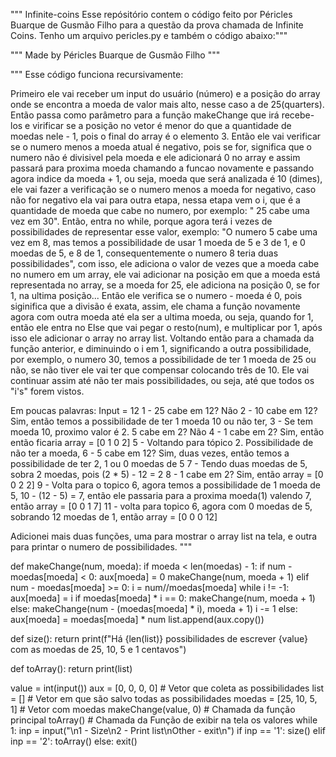 """ Infinite-coins
Esse repósitório contem o código feito por Péricles Buarque de Gusmão Filho para a questão da prova chamada de Infinite Coins. Tenho um arquivo pericles.py e também o código abaixo:"""

""" Made by Péricles Buarque de Gusmão Filho """

""" Esse código funciona recursivamente:

 Primeiro ele vai receber um input do usuário (número) e a posição do array onde se encontra
 a moeda de valor mais alto, nesse caso a de 25(quarters). Então passa como parâmetro para a
 função makeChange que irá recebe-los e virificar se a posição no vetor é menor do que a quantidade
 de moedas nele - 1, pois o final do array é o elemento 3. Então ele vai verificar se o numero menos
 a moeda atual é negativo, pois se for, significa que o numero não é divisivel pela moeda e ele adicionará
 0 no array e assim passará para proxima moeda chamando a funcao novamente e passando agora indice da moeda + 1,
 ou seja, moeda que será analizada é 10 (dimes), ele vai fazer a verificação se o numero menos a moeda for negativo,
 caso não for negativo ela vai para outra etapa, nessa etapa vem o i, que é a quantidade de moeda que cabe no numero,
 por exemplo: " 25 cabe uma vez em 30". Então, entra no while, porque agora terá i vezes de possibilidades de representar
 esse valor, exemplo: "O numero 5 cabe uma vez em 8, mas temos a possibilidade de usar 1 moeda de 5 e 3 de 1, e 0 moedas de 5,
 e 8 de 1, consequentemente o numero 8 teria duas possibilidades", com isso, ele adiciona o valor de vezes que a moeda cabe
 no numero em um array, ele vai adicionar na posição em que a moeda está representada no array, se a moeda for 25, ele adiciona
 na posição 0, se for 1, na ultima posição... Então ele verifica se o numero - moeda é 0, pois siginifica que a divisão é
 exata, assim, ele chama a função novamente agora com outra moeda até ela ser a ultima moeda, ou seja, quando for 1, então
 ele entra no Else que vai pegar o resto(num), e multiplicar por 1, após isso ele adicionar o array no array list. 
 Voltando então para a chamada da função anterior, e diminuindo o i em 1, significando a outra possibilidade,
 por exemplo, o numero 30, temos a possibilidade de ter 1 moeda de 25 ou não, se não tiver ele vai ter que compensar colocando
 três de 10. Ele vai continuar assim até não ter mais possibilidades, ou seja, até que todos os "i's" forem vistos.
 
 Em poucas palavras: Input = 12
 1 - 25 cabe em 12? Não
 2 - 10 cabe em 12? Sim, então temos a possibilidade de ter 1 moeda 10 ou não ter,
 3 - Se tem moeda 10, proximo valor é 2. 5 cabe em 2? Não
 4 - 1 cabe em 2? Sim, então então ficaria array = [0 1 0 2]
 5 - Voltando para tópico 2. Possibilidade de não ter a moeda,
 6 - 5 cabe em 12? Sim, duas vezes, então temos a possibilidade de ter 2, 1 ou 0 moedas de 5
 7 - Tendo duas moedas de 5, sobra 2 moedas, pois (2 * 5) - 12 = 2
 8 - 1 cabe em 2? Sim, então array = [0 0 2 2]
 9 - Volta para o topico 6, agora temos a possibilidade de 1 moeda de 5,
 10 - (12 - 5) = 7, então ele passaria para a proxima moeda(1) valendo 7, então array = [0 0 1 7]
 11 - volta para topico 6, agora com 0 moedas de 5, sobrando 12 moedas de 1, então array = [0 0 0 12]
 
 Adicionei mais duas funções, uma para mostrar o array list na tela, e outra para printar o numero de possibilidades.
 """


def makeChange(num, moeda):
    if moeda < len(moedas) - 1:
        if num - moedas[moeda] < 0:
            aux[moeda] = 0
            makeChange(num, moeda + 1)
        elif num - moedas[moeda] >= 0:
            i = num//moedas[moeda]
            while i != -1:
                aux[moeda] = i
                if moedas[moeda] * i == 0:
                    makeChange(num, moeda + 1)
                else:
                    makeChange(num - (moedas[moeda] * i), moeda + 1)
                i -= 1
    else:
        aux[moeda] = moedas[moeda] * num
        list.append(aux.copy())


def size():
    return print(f"Há {len(list)} possibilidades de escrever {value} com as moedas de 25, 10, 5 e 1 centavos")


def toArray():
    return print(list)


value = int(input())
aux = [0, 0, 0, 0]  # Vetor que coleta as possibilidades
list = []  # Vetor em que são salvo todas as possibilidades
moedas = [25, 10, 5, 1]  # Vetor com moedas
makeChange(value, 0)  # Chamada da função principal
toArray()  # Chamada da Função de exibir na tela os valores
while 1:
    inp = input("\n1 - Size\n2 - Print list\nOther - exit\n")
    if inp == '1':
        size()
    elif inp == '2':
        toArray()
    else:
        exit()
